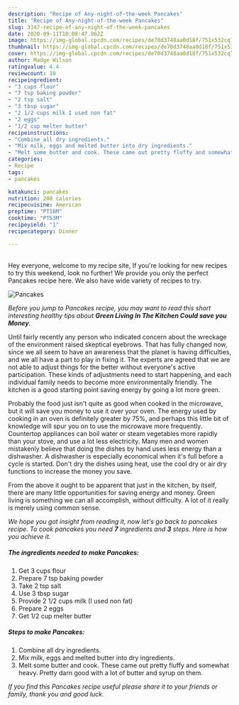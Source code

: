 ```yaml
---
description: "Recipe of Any-night-of-the-week Pancakes"
title: "Recipe of Any-night-of-the-week Pancakes"
slug: 3147-recipe-of-any-night-of-the-week-pancakes
date: 2020-09-11T10:08:47.862Z
image: https://img-global.cpcdn.com/recipes/de70d3748aa0d18f/751x532cq70/pancakes-recipe-main-photo.jpg
thumbnail: https://img-global.cpcdn.com/recipes/de70d3748aa0d18f/751x532cq70/pancakes-recipe-main-photo.jpg
cover: https://img-global.cpcdn.com/recipes/de70d3748aa0d18f/751x532cq70/pancakes-recipe-main-photo.jpg
author: Madge Wilson
ratingvalue: 4.4
reviewcount: 10
recipeingredient:
- "3 cups flour"
- "7 tsp baking powder"
- "2 tsp salt"
- "3 tbsp sugar"
- "2 1/2 cups milk I used non fat"
- "2 eggs"
- "1/2 cup melter butter"
recipeinstructions:
- "Combine all dry ingredients."
- "Mix milk, eggs and melted butter into dry ingredients."
- "Melt some butter and cook. These came out pretty fluffy and somewhat heavy. Pretty darn good with a lot of butter and syrup on them."
categories:
- Recipe
tags:
- pancakes

katakunci: pancakes 
nutrition: 208 calories
recipecuisine: American
preptime: "PT18M"
cooktime: "PT53M"
recipeyield: "1"
recipecategory: Dinner

---
```

<br>
Hey everyone, welcome to my recipe site, If you're looking for new recipes to try this weekend, look no further! We provide you only the perfect Pancakes recipe here. We also have wide variety of recipes to try.
<br>


![Pancakes](https://img-global.cpcdn.com/recipes/de70d3748aa0d18f/751x532cq70/pancakes-recipe-main-photo.jpg)

<i>Before you jump to Pancakes recipe, you may want to read this short interesting healthy tips about 
<strong>Green Living In The Kitchen Could save you Money</strong>.</i>
</br>

Until fairly recently any person who indicated concern about the wreckage of the environment raised skeptical eyebrows. That has fully changed now, since we all seem to have an awareness that the planet is having difficulties, and we all have a part to play in fixing it. The experts are agreed that we are not able to adjust things for the better without everyone's active participation. These kinds of adjustments need to start happening, and each individual family needs to become more environmentally friendly. The kitchen is a good starting point saving energy by going a lot more green.

Probably the food just isn't quite as good when cooked in the microwave, but it will save you money to use it over your oven. The energy used by cooking in an oven is definitely greater by 75%, and perhaps this little bit of knowledge will spur you on to use the microwave more frequently. Countertop appliances can boil water or steam vegetables more rapidly than your stove, and use a lot less electricity. Many men and women mistakenly believe that doing the dishes by hand uses less energy than a dishwasher. A dishwasher is especially economical when it's full before a cycle is started. Don't dry the dishes using heat, use the cool dry or air dry functions to increase the money you save.

From the above it ought to be apparent that just in the kitchen, by itself, there are many little opportunities for saving energy and money. Green living is something we can all accomplish, without difficulty. A lot of it really is merely using common sense.


<i>We hope you got insight from reading it, now let's go back to pancakes recipe. To cook pancakes you need <strong>7</strong> ingredients and <strong>3</strong> steps. Here is how you achieve it.
</i>

##### The ingredients needed to make Pancakes:

1. Get 3 cups flour
1. Prepare 7 tsp baking powder
1. Take 2 tsp salt
1. Use 3 tbsp sugar
1. Provide 2 1/2 cups milk (I used non fat)
1. Prepare 2 eggs
1. Get 1/2 cup melter butter


##### Steps to make Pancakes:

1. Combine all dry ingredients.
1. Mix milk, eggs and melted butter into dry ingredients.
1. Melt some butter and cook. These came out pretty fluffy and somewhat heavy. Pretty darn good with a lot of butter and syrup on them.


<i>If you find this Pancakes recipe useful please share it to your friends or family, thank you and good luck.</i>
